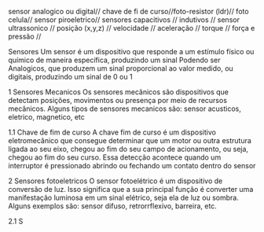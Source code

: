 sensor analogico ou digital// chave de fi de curso//foto-resistor (ldr)// foto celula// sensor piroeletrico// sensores capacitivos // indutivos // sensor ultrassonico // posição (x,y,z) // velocidade // aceleração // torque // força e pressão //

Sensores
Um sensor é um dispositivo que responde a um estímulo físico ou químico de maneira específica, produzindo um sinal
Podendo ser Analogicos, que produzem um sinal proporcional ao valor medido, ou digitais, produzindo um sinal de 0 ou 1

1 Sensores Mecanicos
Os sensores mecânicos são dispositivos que detectam posições, movimentos ou presença por meio de recursos mecânicos.  Alguns tipos de sensores mecanicos são: sensor acusticos, eletrico, magnetico, etc

1.1 Chave de fim de curso 
A chave fim de curso é um dispositivo eletromecânico que consegue determinar que um motor ou outra estrutura ligada ao seu eixo, chegou ao fim do seu campo de acionamento, ou seja, chegou ao fim do seu curso. Essa detecção acontece quando um interruptor é pressionado abrindo ou fechando um contato dentro do sensor

2 Sensores fotoeletricos
O sensor fotoelétrico é um dispositivo de conversão de luz. Isso significa que a sua principal função é converter uma manifestação luminosa em um sinal elétrico, seja ela de luz ou sombra. Alguns exemplos são: sensor difuso, retrorrflexivo, barreira, etc.

2.1 S
